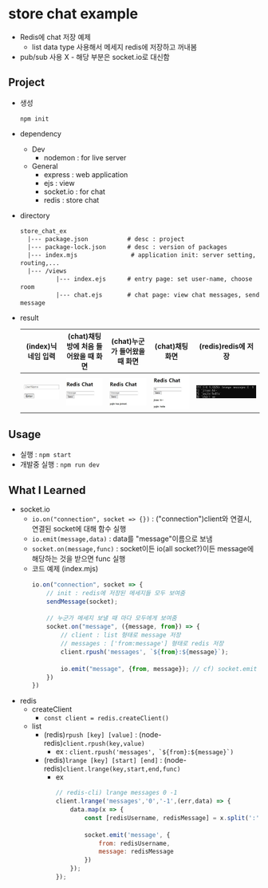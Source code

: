 # store chat example

* Redis에 chat 저장 예제
  * list data type 사용해서 메세지 redis에 저장하고 꺼내봄
* pub/sub 사용 X - 해당 부분은 socket.io로 대신함

## Project

* 생성
    ```shell
    npm init
    ```
* dependency
  * Dev
      * nodemon : for live server
  * General
      * express : web application
      * ejs     : view
      * socket.io : for chat
      * redis : store chat

* directory
  ```text
  store_chat_ex
    |--- package.json           # desc : project
    |--- package-lock.json      # desc : version of packages
    |--- index.mjs               # application init: server setting, routing,...
    |--- /views
            |--- index.ejs      # entry page: set user-name, choose room
            |--- chat.ejs       # chat page: view chat messages, send message 
  ```
  
* result

  |(index)닉네임 입력|(chat)채팅방에 처음 들어왔을 때 화면|(chat)누군가 들어왔을 때 화면|(chat)채팅화면|(redis)redis에 저장|
  |:---:|:---:|:---:|:---:|:---:|
  |<img alt="1" src="../../images/store_chat_1.jpg"/>|<img alt="2" src="../../images/store_chat_2.jpg"/>|<img alt="3" src="../../images/store_chat_3.jpg"/>|<img alt="4" src="../../images/store_chat_4.jpg"/>|<img alt="redis" src="../../images/store_chat_redis.jpg"/>
  
## Usage

* 실행 : ```npm start```
* 개발중 실행 : ```npm run dev```

## What I Learned   

* socket.io
  * ```io.on("connection", socket => {})``` : ("connection")client와 연결시, 연결된 socket에 대해 함수 실행
  * ```io.emit(message,data)``` : data를 "message"이름으로 보냄
  * ```socket.on(message,func)``` : socket이든 io(all socket?)이든 message에 해당하는 것을 받으면 func 실행
  * 코드 예제 (index.mjs)
    ```js
    io.on("connection", socket => {
        // init : redis에 저장된 메세지들 모두 보여줌
        sendMessage(socket);
        
        // 누군가 메세지 보낼 때 마다 모두에게 보여줌
        socket.on("message", ({message, from}) => {
            // client : list 형태로 message 저장
            // messages : ['from:message'] 형태로 redis 저장
            client.rpush('messages', `${from}:${message}`);
    
            io.emit("message", {from, message}); // cf) socket.emit : this event trigger한 사람에게만 감
        })
    })    
    ```              
* redis
  * createClient
    * ```const client = redis.createClient()```
  * list
    * (redis)```rpush [key] [value]``` : (node-redis)```client.rpush(key,value)```
      * ex : ```client.rpush('messages', `${from}:${message}`)```
    * (redis)```lrange [key] [start] [end]``` : (node-redis)```client.lrange(key,start,end,func)```
      * ex  
        ```js
        // redis-cli) lrange messages 0 -1
        client.lrange('messages','0','-1',(err,data) => {
            data.map(x => {
                const [redisUsername, redisMessage] = x.split(':');
    
                socket.emit('message', {
                    from: redisUsername,
                    message: redisMessage
                })
            });
        });    
        ```